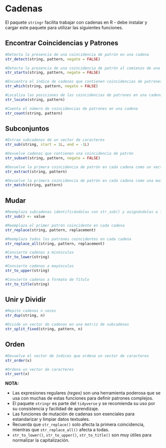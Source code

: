 # Cadenas

El paquete `stringr` facilita trabajar con cadenas en R - debe instalar y cargar este paquete para utilizar las siguientes funciones.

## Encontrar Coincidencias y Patrones

```r
#Detecta la presencia de una coincidencia de patrón en una cadena
str_detect(string, pattern, negate = FALSE)
```

```r
#Detecta la presencia de una coincidencia de patrón al comienzo de una cadena
str_starts(string, pattern, negate = FALSE)
```

```r
#Encuentra el índice de cadenas que contienen coincidencias de patrones
str_which(string, pattern, negate = FALSE)
```

```r
#Localiza las posiciones de las coincidencias de patrones en una cadena
str_locate(string, pattern)
```

```r
#Cuenta el número de coincidencias de patrones en una cadena
str_count(string, pattern)
```

## Subconjuntos

```r
#Extrae subcadenas de un vector de caracteres
str_sub(string, start = 1L, end = -1L)
```

```r
#Devuelve cadenas que contienen una coincidencia de patrón
str_subset(string, pattern, negate = FALSE)
```

```r
#Devuelve la primera coincidencia de patrón en cada cadena como un vector
str_extract(string, pattern)
```

```r
#Devuelve la primera coincidencia de patrón en cada cadena como una matriz con una columna para cada grupo en el patrón
str_match(string, pattern)
```

## Mudar

```r
#Reemplaza subcadenas identificándolas con str_sub() y asignándolas a los resultados
str_sub() <- value
```

```r
#Reemplaza el primer patrón coincidente en cada cadena
str_replace(string, pattern, replacement)
```

```r
#Reemplaza todos los patrones coincidentes en cada cadena
str_replace_all(string, pattern, replacement)
```

```r
#Convierte cadenas a minúsculas
str_to_lower(string)
```

```r
#Convierte cadenas a mayúsculas
str_to_upper(string)
```

```r
#Convierte cadenas a formato de Título
str_to_title(string)
```

## Unir y Dividir

```r
#Repite cadenas n veces
str_dup(string, n)
```

```r
#Divide un vector de cadenas en una matriz de subcadenas
str_split_fixed(string, pattern, n)
```

## Orden

```r
#Devuelve el vector de índices que ordena un vector de caracteres
str_order(x)
```

```r
#Ordena un vector de caracteres
str_sort(x)
```

**NOTA:**

- Las expresiones regulares _(regex)_ son una herramienta poderosa que se usa con muchas de estas funciones para definir patrones complejos.
- El paquete `stringr` es parte del `tidyverse` y se recomienda su uso por su consistencia y facilidad de aprendizaje.
- Las funciones de mutación de cadenas son esenciales para estandarizar y limpiar datos textuales.
- Recuerda que `str_replace()` solo afecta la primera coincidencia, mientras que `str_replace_all()` afecta a todas.
- `str_to_lower()`, `str_to_upper()`, `str_to_title()` son muy útiles para normalizar la capitalización.
